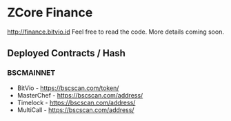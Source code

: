 # ZCore Finance

http://finance.bitvio.id Feel free to read the code. More details coming soon.

## Deployed Contracts / Hash

### BSCMAINNET

- BitVio - https://bscscan.com/token/
- MasterChef - https://bscscan.com/address/
- Timelock - https://bscscan.com/address/
- MultiCall - https://bscscan.com/address/
